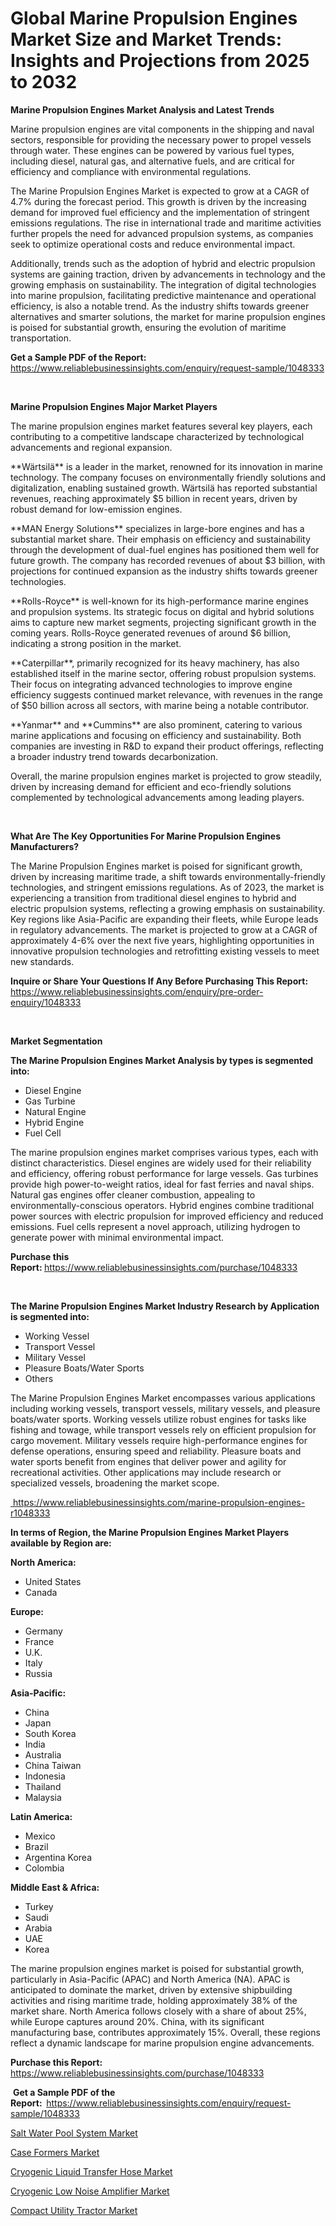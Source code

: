 <p><h1>Global Marine Propulsion Engines Market Size and Market Trends: Insights and Projections from 2025 to 2032</h1></p><p><strong>Marine Propulsion Engines Market Analysis and Latest Trends</strong></p>
<p><p>Marine propulsion engines are vital components in the shipping and naval sectors, responsible for providing the necessary power to propel vessels through water. These engines can be powered by various fuel types, including diesel, natural gas, and alternative fuels, and are critical for efficiency and compliance with environmental regulations.</p><p>The Marine Propulsion Engines Market is expected to grow at a CAGR of 4.7% during the forecast period. This growth is driven by the increasing demand for improved fuel efficiency and the implementation of stringent emissions regulations. The rise in international trade and maritime activities further propels the need for advanced propulsion systems, as companies seek to optimize operational costs and reduce environmental impact. </p><p>Additionally, trends such as the adoption of hybrid and electric propulsion systems are gaining traction, driven by advancements in technology and the growing emphasis on sustainability. The integration of digital technologies into marine propulsion, facilitating predictive maintenance and operational efficiency, is also a notable trend. As the industry shifts towards greener alternatives and smarter solutions, the market for marine propulsion engines is poised for substantial growth, ensuring the evolution of maritime transportation.</p></p>
<p><strong>Get a Sample PDF of the Report:&nbsp;</strong> <a href="https://www.reliablebusinessinsights.com/enquiry/request-sample/1048333?utm_campaign=60&utm_medium=2&utm_source=Github&utm_content=ia&utm_term=11042025&utm_id=marine-propulsion-engines">https://www.reliablebusinessinsights.com/enquiry/request-sample/1048333</a></p>
<p>&nbsp;</p>
<p><strong>Marine Propulsion Engines Major Market Players</strong></p>
<p><p>The marine propulsion engines market features several key players, each contributing to a competitive landscape characterized by technological advancements and regional expansion. </p><p>**Wärtsilä** is a leader in the market, renowned for its innovation in marine technology. The company focuses on environmentally friendly solutions and digitalization, enabling sustained growth. Wärtsilä has reported substantial revenues, reaching approximately $5 billion in recent years, driven by robust demand for low-emission engines.</p><p>**MAN Energy Solutions** specializes in large-bore engines and has a substantial market share. Their emphasis on efficiency and sustainability through the development of dual-fuel engines has positioned them well for future growth. The company has recorded revenues of about $3 billion, with projections for continued expansion as the industry shifts towards greener technologies.</p><p>**Rolls-Royce** is well-known for its high-performance marine engines and propulsion systems. Its strategic focus on digital and hybrid solutions aims to capture new market segments, projecting significant growth in the coming years. Rolls-Royce generated revenues of around $6 billion, indicating a strong position in the market.</p><p>**Caterpillar**, primarily recognized for its heavy machinery, has also established itself in the marine sector, offering robust propulsion systems. Their focus on integrating advanced technologies to improve engine efficiency suggests continued market relevance, with revenues in the range of $50 billion across all sectors, with marine being a notable contributor.</p><p>**Yanmar** and **Cummins** are also prominent, catering to various marine applications and focusing on efficiency and sustainability. Both companies are investing in R&D to expand their product offerings, reflecting a broader industry trend towards decarbonization.</p><p>Overall, the marine propulsion engines market is projected to grow steadily, driven by increasing demand for efficient and eco-friendly solutions complemented by technological advancements among leading players.</p></p>
<p>&nbsp;</p>
<p><strong>What Are The Key Opportunities For Marine Propulsion Engines Manufacturers?</strong></p>
<p><p>The Marine Propulsion Engines market is poised for significant growth, driven by increasing maritime trade, a shift towards environmentally-friendly technologies, and stringent emissions regulations. As of 2023, the market is experiencing a transition from traditional diesel engines to hybrid and electric propulsion systems, reflecting a growing emphasis on sustainability. Key regions like Asia-Pacific are expanding their fleets, while Europe leads in regulatory advancements. The market is projected to grow at a CAGR of approximately 4-6% over the next five years, highlighting opportunities in innovative propulsion technologies and retrofitting existing vessels to meet new standards.</p></p>
<p><strong>Inquire or Share Your Questions If Any Before Purchasing This Report:</strong> <a href="https://www.reliablebusinessinsights.com/enquiry/pre-order-enquiry/1048333?utm_campaign=60&utm_medium=2&utm_source=Github&utm_content=ia&utm_term=11042025&utm_id=marine-propulsion-engines">https://www.reliablebusinessinsights.com/enquiry/pre-order-enquiry/1048333</a></p>
<p>&nbsp;</p>
<p><strong>Market Segmentation</strong></p>
<p><strong>The Marine Propulsion Engines Market Analysis by types is segmented into:</strong></p>
<p><ul><li>Diesel Engine</li><li>Gas Turbine</li><li>Natural Engine</li><li>Hybrid Engine</li><li>Fuel Cell</li></ul></p>
<p><p>The marine propulsion engines market comprises various types, each with distinct characteristics. Diesel engines are widely used for their reliability and efficiency, offering robust performance for large vessels. Gas turbines provide high power-to-weight ratios, ideal for fast ferries and naval ships. Natural gas engines offer cleaner combustion, appealing to environmentally-conscious operators. Hybrid engines combine traditional power sources with electric propulsion for improved efficiency and reduced emissions. Fuel cells represent a novel approach, utilizing hydrogen to generate power with minimal environmental impact.</p></p>
<p><strong>Purchase this Report:&nbsp;</strong><a href="https://www.reliablebusinessinsights.com/purchase/1048333?utm_campaign=60&utm_medium=2&utm_source=Github&utm_content=ia&utm_term=11042025&utm_id=marine-propulsion-engines">https://www.reliablebusinessinsights.com/purchase/1048333</a></p>
<p>&nbsp;</p>
<p><strong>The Marine Propulsion Engines Market Industry Research by Application is segmented into:</strong></p>
<p><ul><li>Working Vessel</li><li>Transport Vessel</li><li>Military Vessel</li><li>Pleasure Boats/Water Sports</li><li>Others</li></ul></p>
<p><p>The Marine Propulsion Engines Market encompasses various applications including working vessels, transport vessels, military vessels, and pleasure boats/water sports. Working vessels utilize robust engines for tasks like fishing and towage, while transport vessels rely on efficient propulsion for cargo movement. Military vessels require high-performance engines for defense operations, ensuring speed and reliability. Pleasure boats and water sports benefit from engines that deliver power and agility for recreational activities. Other applications may include research or specialized vessels, broadening the market scope.</p></p>
<p><a href="https://www.reliablebusinessinsights.com/marine-propulsion-engines-r1048333?utm_campaign=60&utm_medium=2&utm_source=Github&utm_content=ia&utm_term=11042025&utm_id=marine-propulsion-engines">&nbsp;https://www.reliablebusinessinsights.com/marine-propulsion-engines-r1048333</a></p>
<p><strong>In terms of Region, the Marine Propulsion Engines Market Players available by Region are:</strong></p>
<p>
    <p> <strong> North America: </strong>
        <ul>
            <li>United States</li>
            <li>Canada</li>
        </ul>
        </p> 
    <p> <strong> Europe: </strong>
        <ul>
            <li>Germany</li>
            <li>France</li>
            <li>U.K.</li>
            <li>Italy</li>
            <li>Russia</li>
        </ul>
        </p> 
    <p> <strong> Asia-Pacific: </strong>
        <ul>
            <li>China</li>
            <li>Japan</li>
            <li>South Korea</li>
            <li>India</li>
            <li>Australia</li>
            <li>China Taiwan</li>
            <li>Indonesia</li>
            <li>Thailand</li>
            <li>Malaysia</li>
        </ul>
        </p> 
    <p> <strong> Latin America: </strong>
        <ul>
            <li>Mexico</li>
            <li>Brazil</li>
            <li>Argentina Korea</li>
            <li>Colombia</li>
        </ul>
        </p> 
    <p> <strong> Middle East & Africa: </strong>
        <ul>
            <li>Turkey</li>
            <li>Saudi</li>
            <li>Arabia</li>
            <li>UAE</li>
            <li>Korea</li>
        </ul>
    </p>
    </p>
<p><p>The marine propulsion engines market is poised for substantial growth, particularly in Asia-Pacific (APAC) and North America (NA). APAC is anticipated to dominate the market, driven by extensive shipbuilding activities and rising maritime trade, holding approximately 38% of the market share. North America follows closely with a share of about 25%, while Europe captures around 20%. China, with its significant manufacturing base, contributes approximately 15%. Overall, these regions reflect a dynamic landscape for marine propulsion engine advancements.</p></p>
<p><strong>Purchase this Report: </strong><a href="https://www.reliablebusinessinsights.com/purchase/1048333?utm_campaign=60&utm_medium=2&utm_source=Github&utm_content=ia&utm_term=11042025&utm_id=marine-propulsion-engines">https://www.reliablebusinessinsights.com/purchase/1048333</a></p>
<p>&nbsp;<strong>Get a Sample PDF of the Report:&nbsp;&nbsp;</strong><a href="https://www.reliablebusinessinsights.com/enquiry/request-sample/1048333?utm_campaign=60&utm_medium=2&utm_source=Github&utm_content=ia&utm_term=11042025&utm_id=marine-propulsion-engines">https://www.reliablebusinessinsights.com/enquiry/request-sample/1048333</a></p>
<p><strong></strong></p>
<p><p><a href="https://github.com/xtysizov/Market-Research-Report-List-1/blob/main/salt-water-pool-system-market.md?utm_campaign=60&utm_medium=2&utm_source=Github&utm_content=ia&utm_term=11042025&utm_id=marine-propulsion-engines">Salt Water Pool System Market</a></p><p><a href="https://github.com/kaloyhboosh/Market-Research-Report-List-1/blob/main/case-formers-market.md?utm_campaign=60&utm_medium=2&utm_source=Github&utm_content=ia&utm_term=11042025&utm_id=marine-propulsion-engines">Case Formers Market</a></p><p><a href="https://github.com/vjorelaclliv/Market-Research-Report-List-1/blob/main/cryogenic-liquid-transfer-hose-market.md?utm_campaign=60&utm_medium=2&utm_source=Github&utm_content=ia&utm_term=11042025&utm_id=marine-propulsion-engines">Cryogenic Liquid Transfer Hose Market</a></p><p><a href="https://github.com/djembashote/Market-Research-Report-List-1/blob/main/cryogenic-low-noise-amplifier-market.md?utm_campaign=60&utm_medium=2&utm_source=Github&utm_content=ia&utm_term=11042025&utm_id=marine-propulsion-engines">Cryogenic Low Noise Amplifier Market</a></p><p><a href="https://github.com/xalatieusope/Market-Research-Report-List-1/blob/main/compact-utility-tractor-market.md?utm_campaign=60&utm_medium=2&utm_source=Github&utm_content=ia&utm_term=11042025&utm_id=marine-propulsion-engines">Compact Utility Tractor Market</a></p></p>